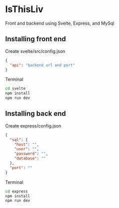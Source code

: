 # IsThisLiv

Front and backend using Svelte, Express, and MySql

## Installing front end

Create svelte/src/config.json

```json
{
  "api": "backend url and port"
}
```

Terminal

```bash
cd svelte
npm install
npm run dev
```

## Installing back end

Create express/config.json

```json
{
  "sql": {
    "host": "",
    "user": "",
    "password": "",
    "database": ""
  },
  "port": ""
}
```

Terminal

```bash
cd express
npm install
npm run dev
```

